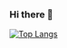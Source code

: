 ### Hi there 👋


[![Top Langs](https://github-readme-stats.vercel.app/api/top-langs/?username=koo-ke
)](https://github.com/anuraghazra/github-readme-stats)

<!--
**koo-ke/koo-ke** is a ✨ _special_ ✨ repository because its `README.md` (this file) appears on your GitHub profile.

Here are some ideas to get you started:

- 🔭 I’m currently working on ...
- 🌱 I’m currently learning ...
- 👯 I’m looking to collaborate on ...
- 🤔 I’m looking for help with ...
- 💬 Ask me about ...
- 📫 How to reach me: ...
- 😄 Pronouns: ...
- ⚡ Fun fact: ...
-->
